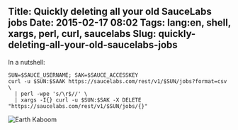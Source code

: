 Title: Quickly deleting all your old SauceLabs jobs
Date: 2015-02-17 08:02
Tags: lang:en, shell, xargs, perl, curl, saucelabs
Slug: quickly-deleting-all-your-old-saucelabs-jobs
---
In a nutshell:

    SUN=$SAUCE_USERNAME; SAK=$SAUCE_ACCESSKEY
    curl -u $SUN:$SAAK https://saucelabs.com/rest/v1/$SUN/jobs?format=csv \
      | perl -wpe 's/\r$//' \
      | xargs -I{} curl -u $SUN:$SAK -X DELETE "https://saucelabs.com/rest/v1/$SUN/jobs/{}"

<img src="https://chezsoi.org/lucas/wwcb/photos/Climate-global_warming_level-_Earth_on_Fire.jpg" alt="Earth Kaboom">